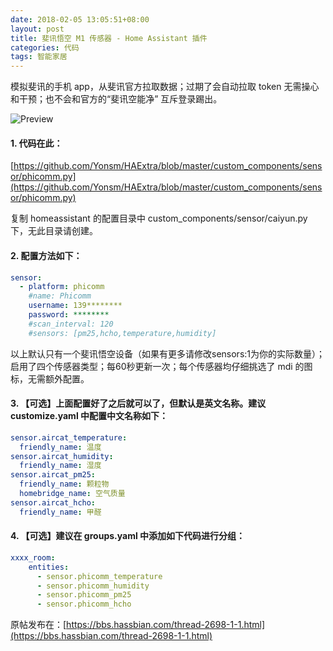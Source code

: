 ```yaml
---
date: 2018-02-05 13:05:51+08:00
layout: post
title: 斐讯悟空 M1 传感器 - Home Assistant 插件
categories: 代码
tags: 智能家居
---
```


模拟斐讯的手机 app，从斐讯官方拉取数据；过期了会自动拉取 token 无需操心和干预；也不会和官方的“斐讯空能净” 互斥登录踢出。

![Preview](https://bbs.hassbian.com/data/attachment/forum/201802/04/130949ymso0vqqzehdjvlq.png)

#### 1. 代码在此：

[https://github.com/Yonsm/HAExtra/blob/master/custom_components/sensor/phicomm.py](https://github.com/Yonsm/HAExtra/blob/master/custom_components/sensor/phicomm.py)

复制 homeassistant 的配置目录中 custom_components/sensor/caiyun.py 下，无此目录请创建。

#### 2. 配置方法如下：

```yaml
sensor:
  - platform: phicomm
    #name: Phicomm
    username: 139********
    password: ********
    #scan_interval: 120
    #sensors: [pm25,hcho,temperature,humidity]
```

以上默认只有一个斐讯悟空设备（如果有更多请修改sensors:1为你的实际数量）；启用了四个传感器类型；每60秒更新一次；每个传感器均仔细挑选了 mdi 的图标，无需额外配置。

#### 3. 【可选】上面配置好了之后就可以了，但默认是英文名称。建议 customize.yaml 中配置中文名称如下：

```yaml
sensor.aircat_temperature:
  friendly_name: 温度
sensor.aircat_humidity:
  friendly_name: 湿度
sensor.aircat_pm25:
  friendly_name: 颗粒物
  homebridge_name: 空气质量
sensor.aircat_hcho:
  friendly_name: 甲醛
```

#### 4. 【可选】建议在 groups.yaml 中添加如下代码进行分组：

```yaml
xxxx_room:
    entities:
      - sensor.phicomm_temperature
      - sensor.phicomm_humidity
      - sensor.phicomm_pm25
      - sensor.phicomm_hcho
```

原帖发布在：[https://bbs.hassbian.com/thread-2698-1-1.html](https://bbs.hassbian.com/thread-2698-1-1.html)
